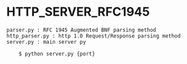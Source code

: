 # HTTP_SERVER_RFC1945
    

    parser.py : RFC 1945 Augmented BNF parsing method 
    http_parser.py : http 1.0 Request/Response parsing method
    server.py : main server py

    
``` bash 
    $ python server.py {port}
```
    